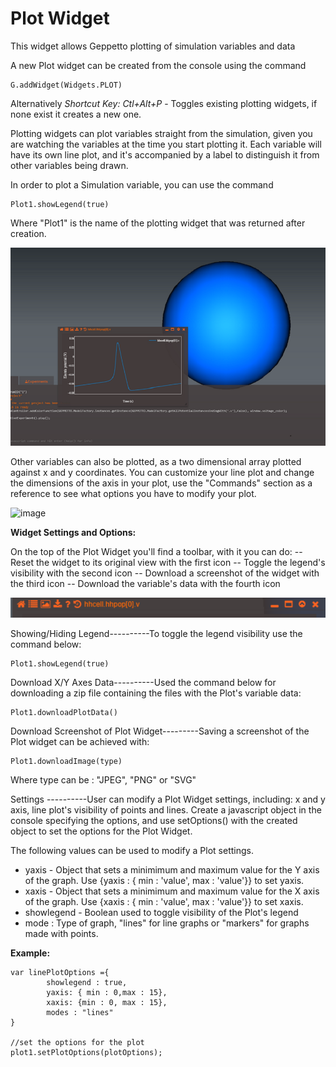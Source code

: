 Plot Widget
===========

This widget allows Geppetto plotting of simulation variables and data

A new Plot widget can be created from the console using the command

``` {.sourceCode .javascript}
G.addWidget(Widgets.PLOT)
```

Alternatively *Shortcut Key: Ctl+Alt+P* - Toggles existing plotting
widgets, if none exist it creates a new one.

Plotting widgets can plot variables straight from the simulation, given
you are watching the variables at the time you start plotting it. Each
variable will have its own line plot, and it's accompanied by a label to
distinguish it from other variables being drawn.

In order to plot a Simulation variable, you can use the command

``` {.sourceCode .javascript}
Plot1.showLegend(true)
```

Where "Plot1" is the name of the plotting widget that was returned after
creation.

![image](images/plot/Plot1.png)

Other variables can also be plotted, as a two dimensional array plotted
against x and y coordinates. You can customize your line plot and change
the dimensions of the axis in your plot, use the "Commands" section as a
reference to see what options you have to modify your plot.

![image](http://i.imgur.com/Sf9byfH.png)

**Widget Settings and Options:**

On the top of the Plot Widget you'll find a toolbar, with it you can do:
-- Reset the widget to its original view with the first icon
-- Toggle the legend's visibility with the second icon
-- Download a screenshot of the widget with the third icon
-- Download the variable's data with the fourth icon

![image](images/plot/Plot1-Toolbar.png)

Showing/Hiding Legend----------To toggle the legend visibility
use the command below:

``` {.sourceCode .javascript}
Plot1.showLegend(true)
```

Download X/Y Axes Data----------Used the command below for downloading
a zip file containing the files with the Plot's variable data:

``` {.sourceCode .javascript}
Plot1.downloadPlotData()
```

Download Screenshot of Plot Widget---------Saving a screenshot of the 
Plot widget can be achieved with:

``` {.sourceCode .javascript}
Plot1.downloadImage(type)
```
Where type can be : "JPEG", "PNG" or "SVG"

Settings ----------User can modify a Plot Widget settings,
including: x and y axis, line plot's visibility of points and lines.
Create a javascript object in the console specifying the options, and
use setOptions() with the created object to set the options for the Plot
Widget.

The following values can be used to modify a Plot settings.

-   yaxis - Object that sets a minimimum and maximum value for the Y
    axis of the graph. Use {yaxis : { min : 'value', max : 'value'}} to
    set yaxis.
-   xaxis - Object that sets a minimimum and maximum value for the X
    axis of the graph. Use {xaxis : { min : 'value', max : 'value'}} to
    set xaxis.
-   showlegend - Boolean used to toggle visibility of the Plot's legend
-	mode : Type of graph, "lines" for line graphs or "markers" for graphs
    made with points.

**Example:**

``` {.sourceCode .javascript}
var linePlotOptions ={
		showlegend : true,
        yaxis: { min : 0,max : 15},
        xaxis: {min : 0, max : 15},
        modes : "lines"
}

//set the options for the plot
plot1.setPlotOptions(plotOptions);
```
